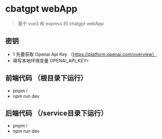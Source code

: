 # cbatgpt webApp

> 基于 vue3 和  express 的 chatgpt webApp



## 密钥
- 1 先要获取 Openai Api Key （https://platform.openai.com/overview）
- 填写本地环境变量  OPENAI_API_KEY=

##  前端代码 （根目录下运行）
- pnpm i 
- npm run dev

## 后端代码 （/service目录下运行）
- pnpm i
- npm run dev
